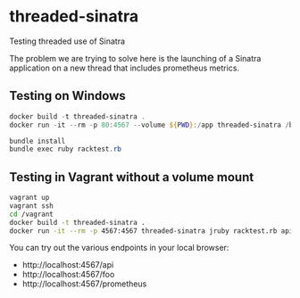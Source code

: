# threaded-sinatra

Testing threaded use of Sinatra

The problem we are trying to solve here is the launching of a Sinatra
application on a new thread that includes prometheus metrics.

## Testing on Windows

```powershell
docker build -t threaded-sinatra .
docker run -it --rm -p 80:4567 --volume ${PWD}:/app threaded-sinatra /bin/bash

bundle install
bundle exec ruby racktest.rb
```

## Testing in Vagrant without a volume mount

```bash
vagrant up
vagrant ssh
cd /vagrant
docker build -t threaded-sinatra .
docker run -it --rm -p 4567:4567 threaded-sinatra jruby racktest.rb api
```

You can try out the various endpoints in your local browser:

- http://localhost:4567/api
- http://localhost:4567/foo
- http://localhost:4567/prometheus
